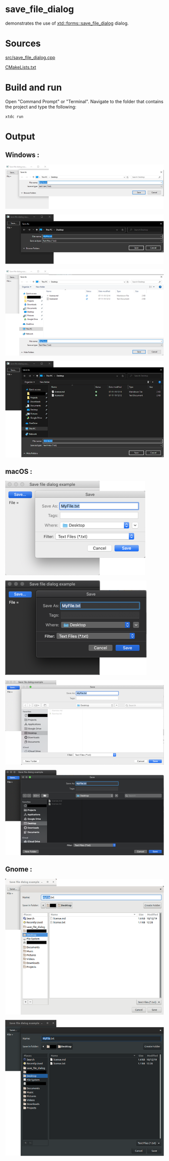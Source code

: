 # save_file_dialog

demonstrates the use of [xtd::forms::save_file_dialog](../../../../src/xtd_forms/include/xtd/forms/save_file_dialog.hpp) dialog.

# Sources

[src/save_file_dialog.cpp](src/save_file_dialog.cpp)

[CMakeLists.txt](CMakeLists.txt)

# Build and run

Open "Command Prompt" or "Terminal". Navigate to the folder that contains the project and type the following:

```shell
xtdc run
```

# Output

## Windows :

![Screenshot](../../../../docs/pictures/examples/save_file_dialog_w1.png)

![Screenshot](../../../../docs/pictures/examples/save_file_dialog_wd1.png)

![Screenshot](../../../../docs/pictures/examples/save_file_dialog_w2.png)

![Screenshot](../../../../docs/pictures/examples/save_file_dialog_wd2.png)

## macOS :

![Screenshot](../../../../docs/pictures/examples/save_file_dialog_m1.png)

![Screenshot](../../../../docs/pictures/examples/save_file_dialog_md1.png)

![Screenshot](../../../../docs/pictures/examples/save_file_dialog_m2.png)

![Screenshot](../../../../docs/pictures/examples/save_file_dialog_md2.png)

## Gnome :

![Screenshot](../../../../docs/pictures/examples/save_file_dialog_g.png)

![Screenshot](../../../../docs/pictures/examples/save_file_dialog_gd.png)
